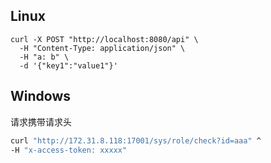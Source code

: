 ## Linux
```shell
curl -X POST "http://localhost:8080/api" \
  -H "Content-Type: application/json" \
  -H "a: b" \
  -d '{"key1":"value1"}'
```
## Windows
请求携带请求头
```bash
curl "http://172.31.8.118:17001/sys/role/check?id=aaa" ^
-H "x-access-token: xxxxx"
```
